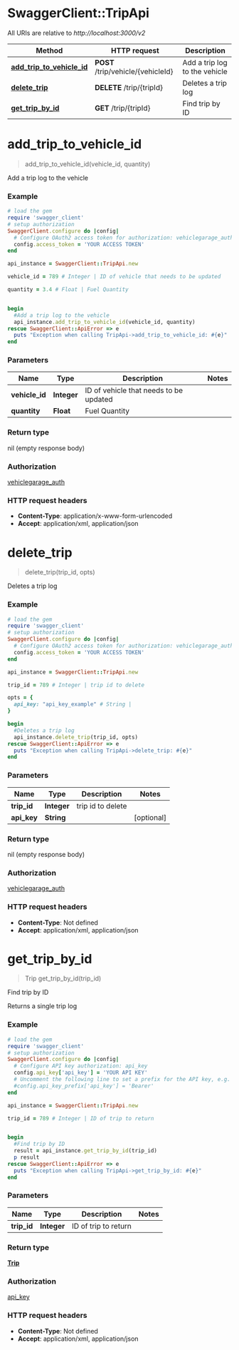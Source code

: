 # SwaggerClient::TripApi

All URIs are relative to *http://localhost:3000/v2*

Method | HTTP request | Description
------------- | ------------- | -------------
[**add_trip_to_vehicle_id**](TripApi.md#add_trip_to_vehicle_id) | **POST** /trip/vehicle/{vehicleId} | Add a trip log to the vehicle
[**delete_trip**](TripApi.md#delete_trip) | **DELETE** /trip/{tripId} | Deletes a trip log
[**get_trip_by_id**](TripApi.md#get_trip_by_id) | **GET** /trip/{tripId} | Find trip by ID


# **add_trip_to_vehicle_id**
> add_trip_to_vehicle_id(vehicle_id, quantity)

Add a trip log to the vehicle



### Example
```ruby
# load the gem
require 'swagger_client'
# setup authorization
SwaggerClient.configure do |config|
  # Configure OAuth2 access token for authorization: vehiclegarage_auth
  config.access_token = 'YOUR ACCESS TOKEN'
end

api_instance = SwaggerClient::TripApi.new

vehicle_id = 789 # Integer | ID of vehicle that needs to be updated

quantity = 3.4 # Float | Fuel Quantity


begin
  #Add a trip log to the vehicle
  api_instance.add_trip_to_vehicle_id(vehicle_id, quantity)
rescue SwaggerClient::ApiError => e
  puts "Exception when calling TripApi->add_trip_to_vehicle_id: #{e}"
end
```

### Parameters

Name | Type | Description  | Notes
------------- | ------------- | ------------- | -------------
 **vehicle_id** | **Integer**| ID of vehicle that needs to be updated | 
 **quantity** | **Float**| Fuel Quantity | 

### Return type

nil (empty response body)

### Authorization

[vehiclegarage_auth](../README.md#vehiclegarage_auth)

### HTTP request headers

 - **Content-Type**: application/x-www-form-urlencoded
 - **Accept**: application/xml, application/json



# **delete_trip**
> delete_trip(trip_id, opts)

Deletes a trip log



### Example
```ruby
# load the gem
require 'swagger_client'
# setup authorization
SwaggerClient.configure do |config|
  # Configure OAuth2 access token for authorization: vehiclegarage_auth
  config.access_token = 'YOUR ACCESS TOKEN'
end

api_instance = SwaggerClient::TripApi.new

trip_id = 789 # Integer | trip id to delete

opts = { 
  api_key: "api_key_example" # String | 
}

begin
  #Deletes a trip log
  api_instance.delete_trip(trip_id, opts)
rescue SwaggerClient::ApiError => e
  puts "Exception when calling TripApi->delete_trip: #{e}"
end
```

### Parameters

Name | Type | Description  | Notes
------------- | ------------- | ------------- | -------------
 **trip_id** | **Integer**| trip id to delete | 
 **api_key** | **String**|  | [optional] 

### Return type

nil (empty response body)

### Authorization

[vehiclegarage_auth](../README.md#vehiclegarage_auth)

### HTTP request headers

 - **Content-Type**: Not defined
 - **Accept**: application/xml, application/json



# **get_trip_by_id**
> Trip get_trip_by_id(trip_id)

Find trip by ID

Returns a single trip log

### Example
```ruby
# load the gem
require 'swagger_client'
# setup authorization
SwaggerClient.configure do |config|
  # Configure API key authorization: api_key
  config.api_key['api_key'] = 'YOUR API KEY'
  # Uncomment the following line to set a prefix for the API key, e.g. 'Bearer' (defaults to nil)
  #config.api_key_prefix['api_key'] = 'Bearer'
end

api_instance = SwaggerClient::TripApi.new

trip_id = 789 # Integer | ID of trip to return


begin
  #Find trip by ID
  result = api_instance.get_trip_by_id(trip_id)
  p result
rescue SwaggerClient::ApiError => e
  puts "Exception when calling TripApi->get_trip_by_id: #{e}"
end
```

### Parameters

Name | Type | Description  | Notes
------------- | ------------- | ------------- | -------------
 **trip_id** | **Integer**| ID of trip to return | 

### Return type

[**Trip**](Trip.md)

### Authorization

[api_key](../README.md#api_key)

### HTTP request headers

 - **Content-Type**: Not defined
 - **Accept**: application/xml, application/json



